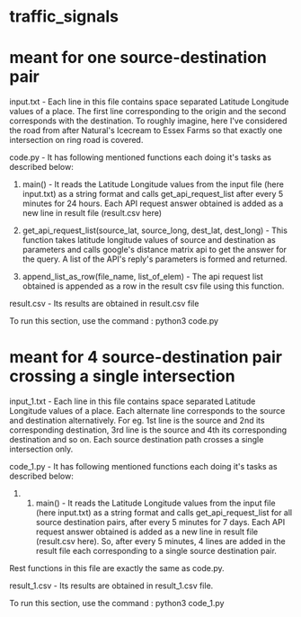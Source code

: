 # traffic_signals

# meant for one source-destination pair
input.txt - Each line in this file contains space separated Latitude Longitude values of a place. The first line corresponding to the origin and the second corresponds with the destination. To roughly imagine, here I've considered the road from after Natural's Icecream to Essex Farms so that exactly one intersection on ring road is covered. 

code.py - It has following mentioned functions each doing it's tasks as described below:
1. main() - It reads the Latitude Longitude values from the input file (here input.txt) as a string format and calls get_api_request_list after every 5 minutes for 24 hours. Each API request answer obtained is added as a new line in result file (result.csv here)

2. get_api_request_list(source_lat, source_long, dest_lat, dest_long) - This function takes latitude longitude values of source and destination as parameters and calls google's distance matrix api to get the answer for the query. A list of the API's reply's parameters is formed and returned.

3. append_list_as_row(file_name, list_of_elem) - The api request list obtained is appended as a row in the result csv file using this function. 

result.csv - Its results are obtained in result.csv file 

To run this section, use the command : python3 code.py

# meant for 4 source-destination pair crossing a single intersection
input_1.txt - Each line in this file contains space separated Latitude Longitude values of a place. Each alternate line corresponds to the source and destination alternatively. For eg. 1st line is the source and 2nd its corresponding destination, 3rd line is the source and 4th its corresponding destination and so on. Each source destination path crosses a single intersection only. 

code_1.py - It has following mentioned functions each doing it's tasks as described below:
1. 1. main() - It reads the Latitude Longitude values from the input file (here input.txt) as a string format and calls get_api_request_list for all source destination pairs, after every 5 minutes for 7 days. Each API request answer obtained is added as a new line in result file (result.csv here). So, after every 5 minutes, 4 lines are added in the result file each corresponding to a single source destination pair.

Rest functions in this file are exactly the same as code.py.

result_1.csv - Its results are obtained in result_1.csv file.

To run this section, use the command : python3 code_1.py
